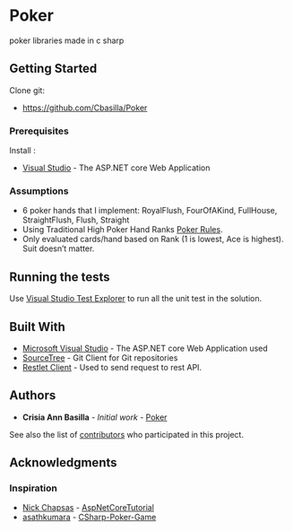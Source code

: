 # Poker
poker libraries made in c sharp

## Getting Started

 Clone git: 
  * https://github.com/Cbasilla/Poker
 
 
 
### Prerequisites

Install :
 * [Visual Studio](https://visualstudio.microsoft.com/vs/community/) - The ASP.NET core Web Application

### Assumptions
 * 6 poker hands that I implement: RoyalFlush, FourOfAKind, FullHouse, StraightFlush, Flush, Straight
 * Using Traditional High Poker Hand Ranks [Poker Rules](https://www.contrib.andrew.cmu.edu/~gc00/reviews/pokerrules).
 * Only evaluated cards/hand based on Rank (1 is lowest, Ace is
highest). Suit doesn’t matter.

## Running the tests

  Use [Visual Studio Test Explorer](https://docs.microsoft.com/en-us/visualstudio/test/run-unit-tests-with-test-explorer?view=vs-2019) to run all the unit test in the solution.

## Built With

* [Microsoft Visual Studio](https://visualstudio.microsoft.com/vs/) - The ASP.NET core Web Application used
* [SourceTree](https://www.sourcetreeapp.com/) - Git Client for Git repositories
* [Restlet Client](https://chrome.google.com/webstore/detail/talend-api-tester-free-ed/aejoelaoggembcahagimdiliamlcdmfm?hl=en) - Used to send request to rest API.

## Authors

* **Crisia Ann Basilla** - *Initial work* - [Poker](https://github.com/Cbasilla/Poker)

See also the list of [contributors](https://github.com/Cbasilla/Poker/contributors) who participated in this project.

## Acknowledgments
### Inspiration
*  [Nick Chapsas](https://github.com/Elfocrash) - [AspNetCoreTutorial](https://github.com/Elfocrash/Youtube.AspNetCoreTutorial)
*  [asathkumara](https://github.com/asathkumara) - [CSharp-Poker-Game](https://github.com/asathkumara/CSharp-Poker-Game)
